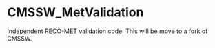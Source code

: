 CMSSW_MetValidation
===================

Independent RECO-MET validation code. This will be move to a fork of CMSSW.

